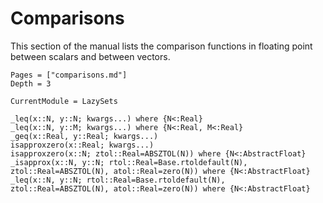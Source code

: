 # Comparisons

This section of the manual lists the comparison functions in floating point between scalars and between vectors.

```@contents
Pages = ["comparisons.md"]
Depth = 3
```

```@meta
CurrentModule = LazySets
```

```@docs
_leq(x::N, y::N; kwargs...) where {N<:Real}
_leq(x::N, y::M; kwargs...) where {N<:Real, M<:Real}
_geq(x::Real, y::Real; kwargs...)
isapproxzero(x::Real; kwargs...)
isapproxzero(x::N; ztol::Real=ABSZTOL(N)) where {N<:AbstractFloat}
_isapprox(x::N, y::N; rtol::Real=Base.rtoldefault(N), ztol::Real=ABSZTOL(N), atol::Real=zero(N)) where {N<:AbstractFloat}
_leq(x::N, y::N; rtol::Real=Base.rtoldefault(N), ztol::Real=ABSZTOL(N), atol::Real=zero(N)) where {N<:AbstractFloat}
```
